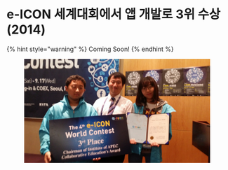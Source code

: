 # e-ICON 세계대회에서 앱 개발로 3위 수상 (2014)

{% hint style="warning" %}
Coming Soon!
{% endhint %}







<figure><img src="../../.gitbook/assets/20140916_171834.jpg" alt=""><figcaption></figcaption></figure>





